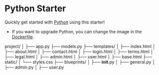 # Python Starter

Quickly get started with [Python](https://www.python.org/) using this starter! 

- If you want to upgrade Python, you can change the image in the [Dockerfile](./.codesandbox/Dockerfile).

project/
│
├── app.py
├── models.py
├── templates/
│   ├── index.html
│   ├── about.html
│   ├── contact.html
│   ├── login.html
│   ├── terms.html
│   ├── legal.html
│   ├── admin.html
│   ├── user.html
│   ├── base.html
├── static/
│   └── styles.css
├── blueprints/
│   ├── __init__.py
│   ├── general.py
│   ├── admin.py
│   ├── user.py